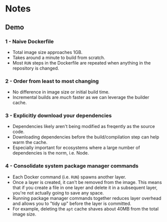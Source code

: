 # Notes

## Demo

### 1 - Naive Dockerfile

- Total image size approaches 1GB.
- Takes around a minute to build from scratch.
- Most `RUN` steps in the Dockerfile are repeated when anything in the repository
  is changed.

### 2 - Order from least to most changing

- No difference in image size or initial build time.
- Incremental builds are _much_ faster as we can leverage the builder cache.

### 3 - Explicitly download your dependencies

- Dependencies likely aren't being modified as freqently as the source code.
- Downloading dependencies before the build/compilation step can help warm
  the cache.
- Especially important for ecosystems where a large number of dependencies
  is the norm, i.e. Node.

### 4 - Consolidate system package manager commands

- Each Docker command (i.e. `RUN`) spawns another layer.
- Once a layer is created, it can't be removed from the image. This means
  that if you create a file in one layer and delete it in a subsequent
  layer, you're not actually going to save any space.
- Running package manager commands together reduces layer overhead and
  allows you to "tidy up" before the layer is committed.
- For example, deleting the `apt` cache shaves about 40MB from the total
  image size.

